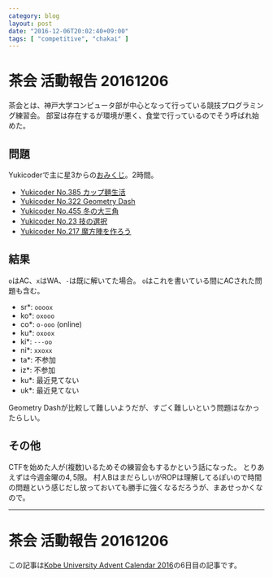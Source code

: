 ```yaml
---
category: blog
layout: post
date: "2016-12-06T20:02:40+09:00"
tags: [ "competitive", "chakai" ]
---
```


# 茶会 活動報告 20161206

茶会とは、神戸大学コンピュータ部が中心となって行っている競技プログラミング練習会。
部室は存在するが環境が悪く、食堂で行っているのでそう呼ばれ始めた。

## 問題

Yukicoderで主に星$3$からの[おみくじ](http://yukicoder.me/problems/random?level=3)。$2$時間。

-   [Yukicoder No.385 カップ麺生活](http://yukicoder.me/problems/no/385)
-   [Yukicoder No.322 Geometry Dash](http://yukicoder.me/problems/no/322)
-   [Yukicoder No.455 冬の大三角](http://yukicoder.me/problems/no/455)
-   [Yukicoder No.23 技の選択](http://yukicoder.me/problems/no/23)
-   [Yukicoder No.217 魔方陣を作ろう](http://yukicoder.me/problems/no/217)

## 結果

`o`はAC、`x`はWA、`-`は既に解いてた場合。
`o`はこれを書いている間にACされた問題も含む。

-   sr\*: `oooox`
-   ko\*: `oxooo`
-   co\*: `o-ooo` (online)
-   ku\*: `oxoox`
-   ki\*: `---oo`
-   ni\*: `xxoxx`
-   ta\*: 不参加
-   iz\*: 不参加
-   ku\*: 最近見てない
-   uk\*: 最近見てない

Geometry Dashが比較して難しいようだが、すごく難しいという問題はなかったらしい。

## その他

CTFを始めた人が(複数)いるためその練習会もするかという話になった。
とりあえずは今週金曜の$4,5$限。
村人BはまだらしいがROPは理解してるぽいので時間の問題という感じだし放っておいても勝手に強くなるだろうが、まあせっかくなので。

---

# 茶会 活動報告 20161206

この記事は[Kobe University Advent Calendar 2016](http://www.adventar.org/calendars/1881)の$6$日目の記事です。
